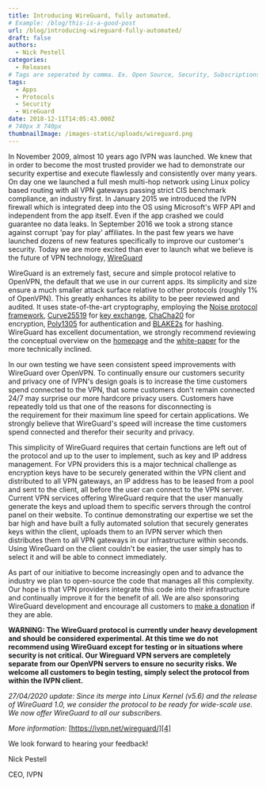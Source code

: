 ```yaml
---
title: Introducing WireGuard, fully automated.
# Example: /blog/this-is-a-good-post
url: /blog/introducing-wireguard-fully-automated/
draft: false
authors:
  - Nick Pestell
categories:
  - Releases
# Tags are seperated by comma. Ex. Open Source, Security, Subscriptions
tags:
  - Apps
  - Protocols
  - Security
  - WireGuard
date: 2018-12-11T14:05:43.000Z
# 740px X 740px
thumbnailImage: /images-static/uploads/wireguard.png
---
```

In November 2009, almost 10 years ago IVPN was launched. We knew that in order to become the most trusted provider we had to demonstrate our security expertise and execute flawlessly and consistently over many years. On day one we launched a full mesh multi-hop network using Linux policy based routing with all VPN gateways passing strict CIS benchmark compliance, an industry first. In January 2015 we introduced the IVPN firewall which is integrated deep into the OS using Microsoft's WFP API and independent from the app itself. Even if the app crashed we could guarantee no data leaks. In September 2016 we took a strong stance against corrupt 'pay for play' affiliates. In the past few years we have launched dozens of new features specifically to improve our customer's security. Today we are more excited than ever to launch what we believe is the future of VPN technology, [WireGuard][1]

WireGuard is an extremely fast, secure and simple protocol relative to OpenVPN, the default that we use in our current apps. Its simplicity and size ensure a much smaller attack surface relative to other protocols (roughly 1% of OpenVPN). This greatly enhances its ability to be peer reviewed and audited. It uses state-of-the-art cryptography, employing the <a class="external-link" href="http://www.noiseprotocol.org/" rel="nofollow">Noise protocol framework</a>, <a class="external-link" title="Curve25519" href="https://en.wikipedia.org/wiki/Curve25519" rel="nofollow">Curve25519</a> for <a class="external-link" title="Key exchange" href="https://en.wikipedia.org/wiki/Key_exchange" rel="nofollow">key exchange</a>, <a class="external-link" title="ChaCha20" href="https://en.wikipedia.org/wiki/ChaCha20" rel="nofollow">ChaCha20</a> for encryption, <a class="external-link" title="Poly1305" href="https://en.wikipedia.org/wiki/Poly1305" rel="nofollow">Poly1305</a> for authentication and <a class="external-link" title="BLAKE2s" href="https://en.wikipedia.org/wiki/BLAKE2s" rel="nofollow">BLAKE2s</a> for hashing. WireGuard has excellent documentation, we strongly recommend reviewing the conceptual overview on the [homepage][1] and the [white-paper][2] for the more technically inclined.

In our own testing we have seen consistent speed improvements with WireGuard over OpenVPN. To continually ensure our customers security and privacy one of IVPN's design goals is to increase the time customers spend connected to the VPN, that some customers don't remain connected 24/7 may surprise our more hardcore privacy users. Customers have repeatedly told us that one of the reasons for disconnecting is the requirement for their maximum line speed for certain applications. We strongly believe that WireGuard's speed will increase the time customers spend connected and therefor their security and privacy.

This simplicity of WireGuard requires that certain functions are left out of the protocol and up to the user to implement, such as key and IP address management. For VPN providers this is a major technical challenge as encryption keys have to be securely generated within the VPN client and distributed to all VPN gateways, an IP address has to be leased from a pool and sent to the client, all before the user can connect to the VPN server. Current VPN services offering WireGuard require that the user manually generate the keys and upload them to specific servers through the control panel on their website. To continue demonstrating our expertise we set the bar high and have built a fully automated solution that securely generates keys within the client, uploads them to an IVPN server which then distributes them to all VPN gateways in our infrastructure within seconds. Using WireGuard on the client couldn't be easier, the user simply has to select it and will be able to connect immediately.

As part of our initiative to become increasingly open and to advance the industry we plan to open-source the code that manages all this complexity. Our hope is that VPN providers integrate this code into their infrastructure and continually improve it for the benefit of all. We are also sponsoring WireGuard development and encourage all customers to [make a donation][3] if they are able.

**WARNING: The WireGuard protocol is currently under heavy development and should be considered experimental. At this time we do not recommend using WireGuard except for testing or in situations where security is not critical. Our Wireguard VPN servers are completely separate from our OpenVPN servers to ensure no security risks. We welcome all customers to begin testing, simply select the protocol from within the IVPN client.** 

_27/04/2020 update: Since its merge into Linux Kernel (v5.6) and the release of WireGuard 1.0, we consider the protocol to be ready for wide-scale use. We now offer WireGuard to all our subscribers._

_More information:_ [https://ivpn.net/wireguard/][4]

We look forward to hearing your feedback!

Nick Pestell

CEO, IVPN

 [1]: https://www.wireguard.com/
 [2]: https://www.wireguard.com/papers/wireguard.pdf
 [3]: https://www.wireguard.com/donations/
 [4]: /wireguard/